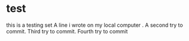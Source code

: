 # test
this is a testing set
A line i wrote on my local computer
. A second try to commit.
Third try to commit.
Fourth try to commit
